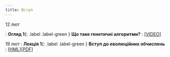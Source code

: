 ```yaml
---
title: Вступ 
---
```


12 лют

: **Огляд 1**{: .label .label-green } **Що таке генетичні алгоритми?**
  : [[VIDEO](https://www.youtube.com/watch?v=XP2sFzp2Rig&list=PLIU2q0ak7cPqPb_d4zqM5yRMSHbxFH__D)]

19 лют
: **Лекція 1**{: .label .label-green } **Вступ до еволюційних обчислень**
  : [[HML](https://ykochura.github.io/ga-kpi/?p=lecture1.md#1)][[PDF](https://ykochura.github.io/ga-kpi/pdf/lecture1.pdf)] 

<!-- : **Огляд 1**{: .label .label-green } **Приклад генетичного алгоритму**
  : [[VIDEO](https://www.youtube.com/watch?v=XcinBPhgT7M)]
: **Огляд 3**{: .label .label-green } **Генетичний алгоритм на Python**
  : [[VIDEO](https://www.youtube.com/watch?v=CRtZ-APJEKI)]

: **Огляд 4**{: .label .label-green } **Еволюцiйнi обчислення**
  : [[PDF](https://drive.google.com/drive/folders/16tnR2Lx7S06263jN8_PetmfujFKLQCEf?usp=sharing)]

26 кві
: **ПР #1**{: .label .label-purple} **Генетичнi алгоритми та еволюцiйнi обчислення**
  : [[Деталі](https://drive.google.com/drive/folders/1q-IrnAhtOEs7aPX9ggPrYqnwgBsWhp8j?usp=sharing)]
: Дедлайн: 8 травня -->

